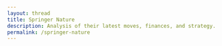 ```yaml
---
layout: thread
title: Springer Nature
description: Analysis of their latest moves, finances, and strategy. 
permalink: /springer-nature
---
```

